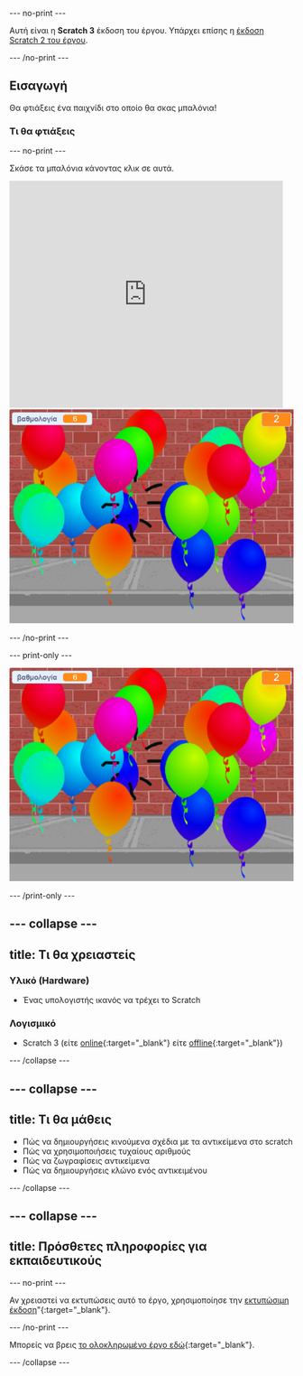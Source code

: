 --- no-print ---

Αυτή είναι η **Scratch 3** έκδοση του έργου. Υπάρχει επίσης η [έκδοση Scratch 2 του έργου](https://projects.raspberrypi.org/en/projects/balloons-scratch2).

--- /no-print ---

## Εισαγωγή

Θα φτιάξεις ένα παιχνίδι στο οποίο θα σκας μπαλόνια!


### Τι θα φτιάξεις

--- no-print ---

Σκάσε τα μπαλόνια κάνοντας κλικ σε αυτά.

<div class="scratch-preview">
  <iframe allowtransparency="true" width="485" height="402" src="https://scratch.mit.edu/projects/embed/394051411/?autostart=false" frameborder="0" scrolling="no"></iframe>
  <img src="images/balloons-final.png">
</div>

--- /no-print ---

--- print-only ---

![ολοκληρωμένο έργο](images/balloons-final.png)

--- /print-only ---

--- collapse ---
---
title: Τι θα χρειαστείς
---

### Υλικό (Hardware)

+ Ένας υπολογιστής ικανός να τρέχει το Scratch

### Λογισμικό

+ Scratch 3 (είτε [online](http://rpf.io/scratchon){:target="_blank"} είτε [offline](http://rpf.io/scratchoff){:target="_blank"})

--- /collapse ---

--- collapse ---
---
title: Τι θα μάθεις
---

- Πώς να δημιουργήσεις κινούμενα σχέδια με τα αντικείμενα στο scratch
- Πώς να χρησιμοποιήσεις τυχαίους αριθμούς
- Πώς να ζωγραφίσεις αντικείμενα
- Πώς να δημιουργήσεις κλώνο ενός αντικειμένου

--- /collapse ---

--- collapse ---
---
title: Πρόσθετες πληροφορίες για εκπαιδευτικούς
---

--- no-print ---

Αν χρειαστεί να εκτυπώσεις αυτό το έργο, χρησιμοποίησε την [εκτυπώσιμη έκδοση](https://projects.raspberrypi.org/el-GR/projects/balloons/print)"{:target="_blank"}.

--- /no-print ---

Μπορείς να βρεις [το ολοκληρωμένο έργο εδώ](http://rpf.io/p/el-GR/balloons-get){:target="_blank"}.

--- /collapse ---
